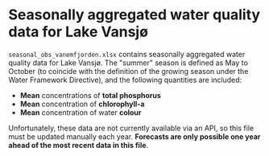 # Seasonally aggregated water quality data for Lake Vansjø

`seasonal_obs_vanemfjorden.xlsx` contains seasonally aggregated water quality data for Lake Vansjø. The "summer" season is defined as May to October (to coincide with the definition of the growing season under the Water Framework Directive), and the following quantities are included:

 * **Mean** concentrations of **total phosphorus**
 * **Mean** concentration of **chlorophyll-a** 
 * **Mean** concentration of water **colour**
 
Unfortunately, these data are not currently available via an API, so this file must be updated manually each year. **Forecasts are only possible one year ahead of the most recent data in this file**.